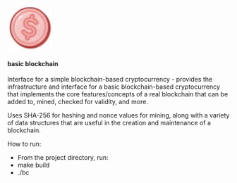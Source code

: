 <img src="logo.png" width="100px"/> 

#### basic blockchain

Interface for a simple blockchain-based cryptocurrency - provides the infrastructure and interface for a basic blockchain-based cryptocurrency that implements the core features/concepts of a real blockchain that can be added to, mined, checked for validity, and more.

Uses SHA-256 for hashing and nonce values for mining, along with a variety of data structures that are useful in the creation and maintenance of a blockchain.  

How to run:

- From the project directory, run:
- make build
- ./bc
